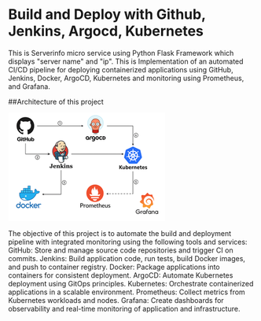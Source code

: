 # Build and Deploy with Github, Jenkins, Argocd, Kubernetes
This is Serverinfo micro service using Python Flask Framework which displays "server name" and "ip".
This is Implementation of an automated CI/CD pipeline for deploying containerized applications using GitHub, Jenkins, Docker, ArgoCD, Kubernetes and monitoring using Prometheus, and Grafana.

##Architecture of this project

![Architecture](images/architecture.png)

The objective of this project is to automate the build and deployment pipeline with integrated monitoring using the following tools and services:
GitHub: Store and manage source code repositories and trigger CI on commits.
Jenkins: Build application code, run tests, build Docker images, and push to container registry.
Docker: Package applications into containers for consistent deployment.
ArgoCD: Automate Kubernetes deployment using GitOps principles.
Kubernetes: Orchestrate containerized applications in a scalable environment.
Prometheus: Collect metrics from Kubernetes workloads and nodes.
Grafana: Create dashboards for observability and real-time monitoring of application and infrastructure.
